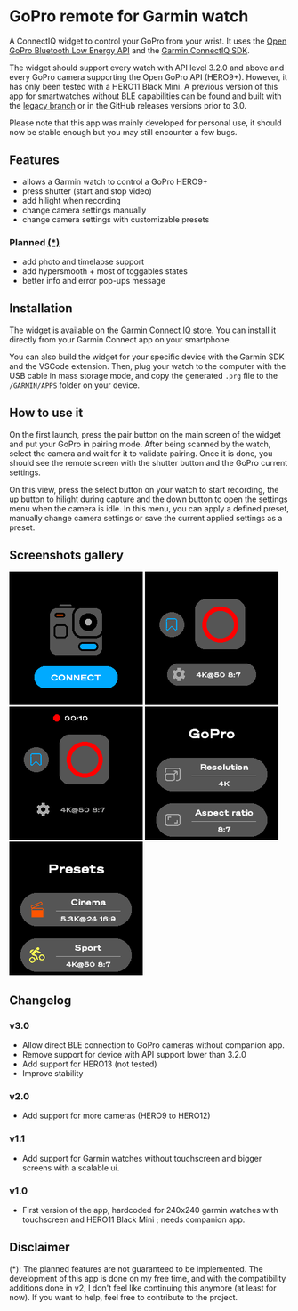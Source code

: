 # GoPro remote for Garmin watch
A ConnectIQ widget to control your GoPro from your wrist. It uses the [Open GoPro Bluetooth Low Energy API](https://gopro.github.io/OpenGoPro/ble/index.html) and the [Garmin ConnectIQ SDK](https://developer.garmin.com/connect-iq/overview/).

The widget should support every watch with API level 3.2.0 and above and every GoPro camera supporting the Open GoPro API (HERO9+). However, it has only been tested with a HERO11 Black Mini. A previous version of this app for smartwatches without BLE capabilities can be found and built with the [legacy branch](https://github.com/ad220/gopro-remote-connectiq/tree/legacy) or in the GitHub releases versions prior to 3.0.

Please note that this app was mainly developed for personal use, it should now be stable enough but you may still encounter a few bugs.

## Features
- allows a Garmin watch to control a GoPro HERO9+
- press shutter (start and stop video)
- add hilight when recording
- change camera settings manually
- change camera settings with customizable presets


### Planned [(*)](#disclaimer)
- add photo and timelapse support
- add hypersmooth + most of toggables states
- better info and error pop-ups message

## Installation
The widget is available on the [Garmin Connect IQ store](https://apps.garmin.com/apps/f9e09224-1c60-4e94-a616-f9ef10932fdf). You can install it directly from your Garmin Connect app on your smartphone.

You can also build the widget for your specific device with the Garmin SDK and the VSCode extension. Then, plug your watch to the computer with the USB cable in mass storage mode, and copy the generated `.prg` file to the `/GARMIN/APPS` folder on your device.

## How to use it
On the first launch, press the pair button on the main screen of the widget and put your GoPro in pairing mode. After being scanned by the watch, select the camera and wait for it to validate pairing. Once it is done, you should see the remote screen with the shutter button and the GoPro current settings.

On this view, press the select button on your watch to start recording, the up button to hilight during capture and the down button to open the settings menu when the camera is idle. In this menu, you can apply a defined preset, manually change camera settings or save the current applied settings as a preset.

## Screenshots gallery
![](documentation/screenshots/connect.png)
![](documentation/screenshots/remote_off.png)
![](documentation/screenshots/remote_on.png)
![](documentation/screenshots/settings.png)
![](documentation/screenshots/presets.png)

## Changelog

### v3.0
- Allow direct BLE connection to GoPro cameras without companion app.
- Remove support for device with API support lower than 3.2.0
- Add support for HERO13 (not tested)
- Improve stability

### v2.0
- Add support for more cameras (HERO9 to HERO12)

### v1.1
- Add support for Garmin watches without touchscreen and bigger screens with a scalable ui.

### v1.0
- First version of the app, hardcoded for 240x240 garmin watches with touchscreen and HERO11 Black Mini ; needs companion app.

## Disclaimer
(*): The planned features are not guaranteed to be implemented. The development of this app is done on my free time, and with the compatibility additions done in v2, I don't feel like continuing this anymore (at least for now). If you want to help, feel free to contribute to the project.